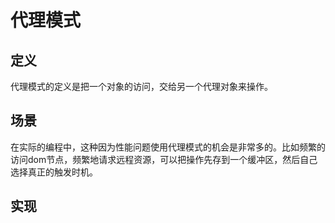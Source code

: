 # 代理模式

## 定义

代理模式的定义是把一个对象的访问，交给另一个代理对象来操作。

## 场景

在实际的编程中，这种因为性能问题使用代理模式的机会是非常多的。比如频繁的访问dom节点，频繁地请求远程资源，可以把操作先存到一个缓冲区，然后自己选择真正的触发时机。

## 实现
